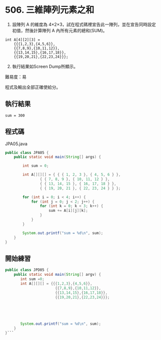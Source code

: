 # 506. 三維陣列元素之和

1. 設陣列 A 的維度為 4×2×3，試在程式碼裡宣告此一陣列，並在宣告同時設定初值，然後計算陣列 A 內所有元素的總和(SUM)。

```
int A[4][2][3] =
    {{{1,2,3},{4,5,6}},
    {{7,8,9},{10,11,12}},
    {{13,14,15},{16,17,18}},
    {{19,20,21},{22,23,24}}};
```

2. 執行結果如Screen Dump所顯示。

難易度：易

程式及輸出全部正確使給分。

## 執行結果

```
sum = 300
```

## 程式碼

JPA05.java

```java
public class JPA05 {
	public static void main(String[] args) {

		int sum = 0;

		int A[][][] = { { { 1, 2, 3 }, { 4, 5, 6 } },
				{ { 7, 8, 9 }, { 10, 11, 12 } },
				{ { 13, 14, 15 }, { 16, 17, 18 } },
				{ { 19, 20, 21 }, { 22, 23, 24 } } };

		for (int i = 0; i < 4; i++) {
			for (int j = 0; j < 2; j++) {
				for (int k = 0; k < 3; k++) {
					sum += A[i][j][k];
				}
			}
		}

		System.out.printf("sum = %d\n", sum);
	}
}
```

## 開始練習

```java
public class JPD05 {
    public static void main(String[] argv) {
       int sum =0;
       int A[][][] = {{{1,2,3},{4,5,6}},
                       {{7,8,9},{10,11,12}},
                       {{13,14,15},{16,17,18}},
                       {{19,20,21},{22,23,24}}};
                               
       


       
       System.out.printf("sum = %d\n", sum);
    }
}```
